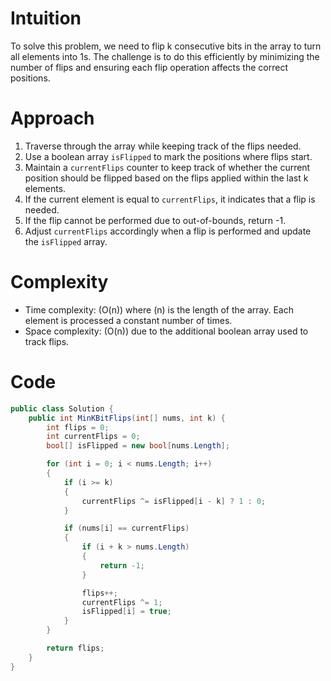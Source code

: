 # Intuition
To solve this problem, we need to flip k consecutive bits in the array to turn all elements into 1s. The challenge is to do this efficiently by minimizing the number of flips and ensuring each flip operation affects the correct positions.

# Approach
1. Traverse through the array while keeping track of the flips needed.
2. Use a boolean array `isFlipped` to mark the positions where flips start.
3. Maintain a `currentFlips` counter to keep track of whether the current position should be flipped based on the flips applied within the last k elements.
4. If the current element is equal to `currentFlips`, it indicates that a flip is needed.
5. If the flip cannot be performed due to out-of-bounds, return -1.
6. Adjust `currentFlips` accordingly when a flip is performed and update the `isFlipped` array.

# Complexity
- Time complexity: \(O(n)\) where \(n\) is the length of the array. Each element is processed a constant number of times.
- Space complexity: \(O(n)\) due to the additional boolean array used to track flips.

# Code
```csharp
public class Solution {
    public int MinKBitFlips(int[] nums, int k) {
        int flips = 0;
        int currentFlips = 0;
        bool[] isFlipped = new bool[nums.Length];

        for (int i = 0; i < nums.Length; i++)
        {
            if (i >= k)
            {
                currentFlips ^= isFlipped[i - k] ? 1 : 0;
            }

            if (nums[i] == currentFlips)
            {
                if (i + k > nums.Length)
                {
                    return -1;
                }

                flips++;
                currentFlips ^= 1;
                isFlipped[i] = true;
            }
        }

        return flips;
    }
}

```